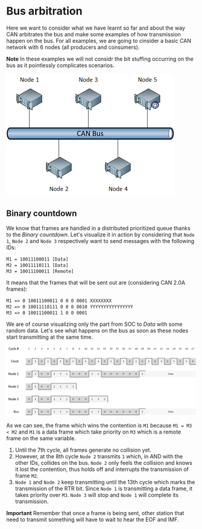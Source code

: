 # Bus arbitration

Here we want to consider what we have learnt so far and about the way CAN arbitrates the bus and make some examples of how transmission happen on the bus. For all examples, we are going to cinsider a basic CAN network with 6 nodes (all producers and consumers).

**Note** In these examples we will not considr the bit stuffing occurring on the bus as it pointlessly complicates scenarios.

![CAN bus considered in this example](../assets/can-2.png)

## Binary countdown
We know that frames are handled in a distributed prioritized queue thanks to the _Binary countdown_. Let's visualize it in action by considering that `Node 1`, `Node 2` and `Node 3` respectively want to send messages with the following IDs:

```
M1 = 10011100011 [Data]
M2 = 10011110111 [Data]
M3 = 10011100011 [Remote]
```

It means that the frames that will be sent out are (considering CAN 2.0A frames):

```
M1 => 0 10011100011 0 0 0 0001 XXXXXXXX
M2 => 0 10011110111 0 0 0 0010 YYYYYYYYYYYYYYYY
M3 => 0 10011100011 1 0 0 0001
```

We are of course visualizing only the part from SOC to _Data_ with some random data. Let's see what happens on the bus as soon as these nodes start transmitting at the same time.

![CAN - Example - Binary countdown](../assets/can-ex-1.png)

As we can see, the frame which wins the contention is `M1` because `M1 = M3 < M2` and `M1` is a data frame which take priority on `M3` which is a remote frame on the same variable.

1. Until the 7th cycle, all frames generate no collision yet. 
2. However, at the 8th cycle `Node 2` transmits `1` which, in AND with the other IDs, collides on the bus. `Node 2` only feels the collision and knows it lost the contention, thus holds off and interrupts the transmission of frame `M2`.
3. `Node 1` and `Node 2` keep transmitting until the 13th cycle which marks the transmission of the RTR bit. Since `Node 1` is transmitting a data frame, it takes priority over `M3`. `Node 3` will stop and `Node 1` will complete its transmission.

**Important** Remember that once a frame is being sent, other station that need to transmit something will have to wait to hear the EOF and IMF.
